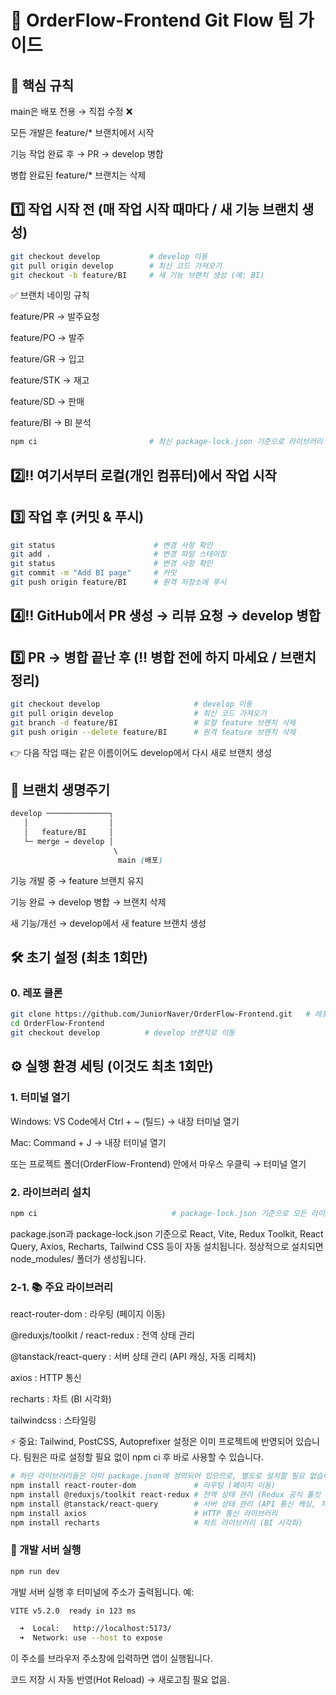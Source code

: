 # 🚀 OrderFlow-Frontend Git Flow 팀 가이드
## 🔑 핵심 규칙
main은 배포 전용 → 직접 수정 ❌

모든 개발은 feature/* 브랜치에서 시작

기능 작업 완료 후 → PR → develop 병합

병합 완료된 feature/* 브랜치는 삭제

## 1️⃣ 작업 시작 전 (매 작업 시작 때마다 / 새 기능 브랜치 생성)
```bash
git checkout develop           # develop 이동
git pull origin develop        # 최신 코드 가져오기
git checkout -b feature/BI     # 새 기능 브랜치 생성 (예: BI)
```
✅ 브랜치 네이밍 규칙

feature/PR → 발주요청

feature/PO → 발주

feature/GR → 입고

feature/STK → 재고

feature/SD → 판매

feature/BI → BI 분석

```powershell
npm ci                         # 최신 package-lock.json 기준으로 라이브러리 동기화
```

## 2️⃣‼ 여기서부터 로컬(개인 컴퓨터)에서 작업 시작

## 3️⃣ 작업 후 (커밋 & 푸시)
```bash
git status                      # 변경 사항 확인
git add .                       # 변경 파일 스테이징
git status                      # 변경 사항 확인
git commit -m "Add BI page"     # 커밋
git push origin feature/BI      # 원격 저장소에 푸시
```

## 4️⃣‼ GitHub에서 PR 생성 → 리뷰 요청 → develop 병합

## 5️⃣ PR -> 병합 끝난 후 (‼ 병합 전에 하지 마세요 / 브랜치 정리)
```bash
git checkout develop                     # develop 이동
git pull origin develop                  # 최신 코드 가져오기
git branch -d feature/BI                 # 로컬 feature 브랜치 삭제
git push origin --delete feature/BI      # 원격 feature 브랜치 삭제
```
👉 다음 작업 때는 같은 이름이어도 develop에서 다시 새로 브랜치 생성

## 📌 브랜치 생명주기
```css
develop ──────────────┐
   │                  │
   │   feature/BI     │
   └─ merge → develop │
                       \
                        main (배포)
```
기능 개발 중 → feature 브랜치 유지

기능 완료 → develop 병합 → 브랜치 삭제

새 기능/개선 → develop에서 새 feature 브랜치 생성

## 🛠 초기 설정 (최초 1회만)
### 0. 레포 클론
```bash
git clone https://github.com/JuniorNaver/OrderFlow-Frontend.git   # 레포 클론
cd OrderFlow-Frontend
git checkout develop          # develop 브랜치로 이동
```

## ⚙️ 실행 환경 세팅 (이것도 최초 1회만)

### 1. 터미널 열기
Windows: VS Code에서 Ctrl + ~ (틸드) → 내장 터미널 열기

Mac: Command + J → 내장 터미널 열기

또는 프로젝트 폴더(OrderFlow-Frontend) 안에서 마우스 우클릭 → 터미널 열기

### 2. 라이브러리 설치
```bash
npm ci                              # package-lock.json 기준으로 모든 라이브러리 복제 설치 (React, Vite 등)
```
package.json과 package-lock.json 기준으로 React, Vite, Redux Toolkit, React Query, Axios, Recharts, Tailwind CSS 등이 자동 설치됩니다.
정상적으로 설치되면 node_modules/ 폴더가 생성됩니다.

### 2-1. 📚 주요 라이브러리
react-router-dom : 라우팅 (페이지 이동)

@reduxjs/toolkit / react-redux : 전역 상태 관리

@tanstack/react-query : 서버 상태 관리 (API 캐싱, 자동 리페치)

axios : HTTP 통신

recharts : 차트 (BI 시각화)

tailwindcss : 스타일링

⚡ 중요: Tailwind, PostCSS, Autoprefixer 설정은 이미 프로젝트에 반영되어 있습니다.
팀원은 따로 설정할 필요 없이 npm ci 후 바로 사용할 수 있습니다.
```bash
# 하단 라이브러리들은 이미 package.json에 정의되어 있으므로, 별도로 설치할 필요 없습니다.
npm install react-router-dom             # 라우팅 (페이지 이동)
npm install @reduxjs/toolkit react-redux # 전역 상태 관리 (Redux 공식 툴킷 + React 연결)
npm install @tanstack/react-query        # 서버 상태 관리 (API 통신 캐싱, 자동 리페치)
npm install axios                        # HTTP 통신 라이브러리
npm install recharts                     # 차트 라이브러리 (BI 시각화)
```


### 🚀 개발 서버 실행
```bash
npm run dev
```

개발 서버 실행 후 터미널에 주소가 출력됩니다.
예:
```bash
VITE v5.2.0  ready in 123 ms

  ➜  Local:   http://localhost:5173/
  ➜  Network: use --host to expose
```
이 주소를 브라우저 주소창에 입력하면 앱이 실행됩니다.

코드 저장 시 자동 반영(Hot Reload) → 새로고침 필요 없음.

